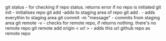 git status - for checking if repo status. returns error if no repo is initiated
git init - initialises repo
git add <File name> -adds to staging area of repo
git add . - adds everythin to staging area
git commit -m "message" - commits from staging area
git remote -v - checks for remote repo, if returns nothing. there's no remote repo
git remote add origin < url > - adds this url github repo as remote repo